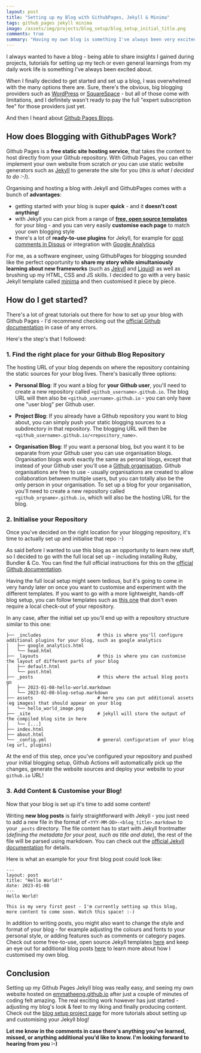 ```yaml
---
layout: post
title: "Setting up my Blog with GithubPages, Jekyll & Minima"
tags: github_pages jekyll minima
image: /assets/img/projects/blog_setup/blog_setup_initial_title.png
comments: true
summary: "Having my own blog is something I've always been very excited about. In this post I'm sharing why I decided to host my blog using Github Pages and Jekyll, and how you too can set up your own (free!) blog with those tools."
---
```



I always wanted to have a blog - being able to share insights I gained during projects, tutorials for setting up my tech or even general learnings from my daily work life is something I've always been excited about.

When I finally decided to get started and set up a blog, I was overwhelmed with the many options there are. Sure, there's the obvious, big blogging providers such as [WordPress](https://wordpress.com/) or [SquareSpace](https://www.squarespace.com/) - but all of those come with limitations, and I definitely wasn't ready to pay the full "expert subscription fee" for those providers just yet.

And then I heard about [Github Pages Blogs](https://pages.github.com/).

## How does Blogging with GithubPages Work?
Github Pages is a **free static site hosting service**, that takes the content to host directly from your Github repository. With Github Pages, you can either implement your own website from scratch _or_ you can use static website generators such as [Jekyll](https://jekyllrb.com/docs/) to generate the site for you (_this is what I decided to do :-)_).

Organising and hosting a blog with Jekyll and GithubPages comes with a bunch of **advantages**:
- getting started with your blog is super **quick** - and it **doesn't cost anything**!
- with Jekyll you can pick from a range of **[free, open source templates](https://jekyllthemes.io/free)** for your blog - and you can very easily **customise each page** to match your own blogging style
- there's a lot of **ready-to-use plugins** for Jekyll, for example for [post comments in Disqus](https://disqus.com/admin/install/platforms/jekyll/) or integration with [Google Analytics](https://analytics.google.com/)

For me, as a software engineer, using GithubPages for blogging sounded like the perfect opportunity to **share my story while simultaniously learning about new frameworks** (such as [Jekyll](https://jekyllrb.com/) and [Liquid](https://shopify.github.io/liquid/)) as well as brushing up my HTML, CSS and JS skills. I decided to go with a very basic Jekyll template called [minima](https://github.com/jekyll/minima) and then customised it piece by piece.

## How do I get started?
There's a lot of great tutorials out there for how to set up your blog with Github Pages - I'd recommend checking out the [official Github documentation](https://docs.github.com/en/pages/setting-up-a-github-pages-site-with-jekyll) in case of any errors.

Here's the step's that I followed:

### 1. Find the right place for your Github Blog Repository
The hosting URL of your blog depends on where the repository containing the static sources for your blog lives. There's basically three options:

- **Personal Blog**: If you want a blog for **your Github user**, you'll need to create a new repository called `<github_username>.github.io`. The blog URL will then also be `<github_username>.github.io` - you can only have one "user blog" per Github user.

- **Project Blog**: If you already have a Github repository you want to blog about, you can simply push your static blogging sources to a subdirectory in that repository. The blogging URL will then be `<github_username>.github.io/<repository_name>`.

- **Organisation Blog**: If you want a personal blog, but you want it to be separate from your Github user you can use organisation blogs. Organisation blogs work exactly the same as peronal blogs, except that instead of your Github user you'll use a [Github organisation](https://docs.github.com/en/organizations/collaborating-with-groups-in-organizations/about-organizations). Github organisations are free to use - usually organisations are created to allow collaboration between multiple users, but you can totally also be the only person in your organisation. To set up a blog for your organisation, you'll need to create a new repository called `<github_orgname>.github.io`, which will also be the hosting URL for the blog.

### 2. Initialise your Repository
Once you've decided on the right location for your blogging repository, it's time to actually set up and initialise that repo :-)

As said before I wanted to use this blog as an opportunity to learn new stuff, so I decided to go with the full local set up - including installing Ruby, Bundler & Co. You can find the full official instructions for this on the [official Github documentation](https://docs.github.com/en/pages/setting-up-a-github-pages-site-with-jekyll/creating-a-github-pages-site-with-jekyll).

Having the full local setup might seem tedious, but it's going to come in very handy later on once you want to customise and experiment with the different templates. If you want to go with a more lightweight, hands-off blog setup, you can follow templates such as [this one](https://github.com/skills/github-pages) that don't even require a local check-out of your repository.

In any case, after the initial set up you'll end up with a repository structure similar to this one:

```
├── _includes                     # this is where you'll configure additional plugins for your blog, such as google analytics
│   ├── google_analytics.html
│   └── head.html
├── _layouts                      # this is where you can customise the layout of different parts of your blog
│   ├── default.html
│   └── post.html
├── _posts                        # this where the actual blog posts go
│   ├── 2023-01-08-hello-world.markdown
│   └── 2023-02-08-blog-setup.markdown
├── assets                        # here you can put additional assets (eg images) that should appear on your blog
│   └── hello_world_image.png
├── _site                         # jekyll will store the output of the compiled blog site in here
│   └── [...]
├── index.html
├── about.html
└── _config.yml                   # general configuration of your blog (eg url, plugins)

```

At the end of this step, once you've configured your repository and pushed your initial blogging setup, Github Actions will automatically pick up the changes, generate the website sources and deploy your website to your `github.io` URL!

### 3. Add Content & Customise your Blog!
Now that your blog is set up it's time to add some content!

Writing **new blog posts** is fairly straightforward with Jekyll - you just need to add a new file in the format of `<YYY-MM-DD>-<blog_title>.markdown` to your `_posts` directory. The file content has to start with Jekyll frontmatter (*defining the metadata for your post, such as title and date*), the rest of the file will be parsed using markdown. You can check out the [official Jekyll documentation](https://jekyllrb.com/docs/posts/) for details.

Here is what an example for your first blog post could look like:
```
---
layout: post
title: "Hello World!"
date: 2023-01-08
---
Hello World!

This is my very first post - I'm currently setting up this blog,
more content to come soon. Watch this space! :-)
```

In addition to writing posts, you might also want to change the style and format of your blog - for example adjusting the colours and fonts to your personal style, or adding features such as comments or category pages. Check out some free-to-use, open source Jekyll templates [here](https://jekyllthemes.io/free) and keep an eye out for additional blog posts [here](/projects/blog_setup.html) to learn more about how I customised my own blog.


## Conclusion
Setting up my Github Pages Jekyll blog was really easy, and seeing my own website hosted on [emmatheeng.github.io](emmatheeng.github.io) after just a couple of minutes of coding felt amazing. The real exciting work however has just started - adjusting my blog's look & feel to my liking and finally producing content. Check out the [blog setup project page](/projects/blog_setup.html) for more tutorials about setting up and customising your Jekyll blog!

**Let me know in the comments in case there's anything you've learned, missed, or anything additional you'd like to know. I'm looking forward to hearing from you :-)**
